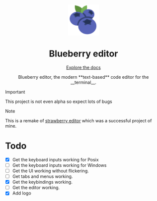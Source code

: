 <p align="center">
    <img src="./assets/blueberry.svg" alt="blueberry editor" width="100"/>
</p>
<h1 align="center">Blueberry editor</h1>

<p align="center"><a href="./docs/">Explore the docs</a></p>

<p align="center">Blueberry editor, the modern **text-based** code editor for the __terminal__.</p>

> [!IMPORTANT]  
> This project is not even alpha so expect lots of bugs

> [!NOTE]  
> This is a remake of [strawberry editor](https://github.com/Mani4D46/strawberry-editor) which was a successful project of mine.

# Todo
- [x] Get the keyboard inputs working for Posix
- [ ] Get the keyboard inputs working for Windows
- [ ] Get the UI working without flickering.
- [ ] Get tabs and menus working.
- [x] Get the keybindings working.
- [ ] Get the editor working.
- [x] Add logo
